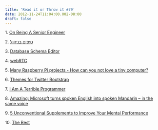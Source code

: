 ```yaml
---
title: 'Read it or Throw it #79'
date: 2012-11-24T11:04:00.002-08:00
draft: false
---
```


  

1. [On Being A Senior Engineer](http://www.kitchensoap.com/2012/10/25/on-being-a-senior-engineer/)

2. [טיפים בניהול](http://www.mngttips.com/)

3. [Database Schema Editor](http://www.dbschemaeditor.com/)

4. [webRTC](http://technation.themarker.com/world/1.1864151)

5. [Many Raspberry Pi projects - How can you not love a tiny computer?](http://www.hanselman.com/blog/ManyRaspberryPiProjectsHowCanYouNotLoveATinyComputer.aspx)

6. [Themes for Twitter Bootstrap](https://wrapbootstrap.com/)

7. [I Am A Terrible Programmer](http://danshipper.com/i-am-a-terrible-programmer)

8. [Amazing: Microsoft turns spoken English into spoken Mandarin – in the same voice](http://thenextweb.com/microsoft/2012/11/08/microsoft-demos-amazing-english-to-mandarin-translation-allowing-for-real-time-audible-translations/)

9. [5 Unconventional Supplements to Improve Your Mental Performance](http://www.thefeelgoodlifestyle.com/supplements-to-increase-mental-performance.html)

10. [The Best](http://dcurt.is/the-best)